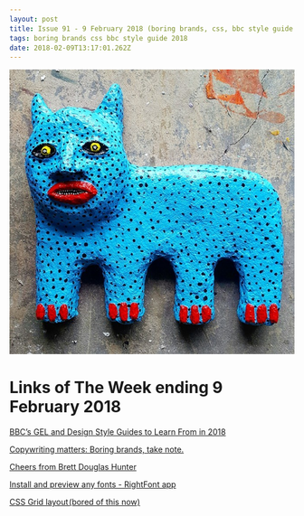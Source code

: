 ```yaml
---
layout: post
title: Issue 91 - 9 February 2018 (boring brands, css, bbc style guide 2018)
tags: boring brands css bbc style guide 2018
date: 2018-02-09T13:17:01.262Z
---
```

![BBC’s GEL and Design Style Guides to Learn From in 2018](/assets/uploads/issue-91.jpg "BBC’s GEL and Design Style Guides to Learn From in 2018")

# Links of The Week ending 9 February 2018

<a href="https://medium.com/@punitweb/design-style-guides-to-learn-from-in-2018-1ae43a5c8191" target="_blank">BBC’s GEL and Design Style Guides to Learn From in 2018</a>

<a href="http://www.heynishi.com/" target="_blank">Copywriting matters: Boring brands, take note.</a>

<a href="http://brettdouglashunter.com/home.html" target="_blank">Cheers from Brett Douglas Hunter</a>

<a href="https://itunes.apple.com/us/app/rightfont/id1271732065" target="_blank">Install and preview any fonts - RightFont app</a>

<a href="https://medium.com/deemaze-software/css-grid-layout-crossed-sections-fca9e956e725" target="_blank">CSS Grid layout (bored of this now)</a>